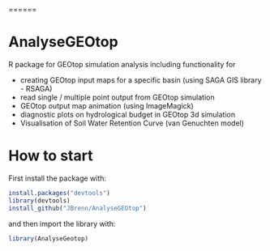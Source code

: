 
======
# AnalyseGEOtop
R package for GEOtop simulation analysis including functionality for
* creating GEOtop input maps for a specific basin (using SAGA GIS library - RSAGA)
* read single / multiple point output from GEOtop simulation 
* GEOtop output map animation (using ImageMagick)
* diagnostic plots on hydrological budget in GEOtop 3d simulation
* Visualisation of Soil Water Retention Curve (van Genuchten model)

# How to start

First install the package with:

```R
install.packages("devtools")
library(devtools)
install_github("JBrenn/AnalyseGEOtop")
```

and then import the library with:

```R
library(AnalyseGeotop)
```
